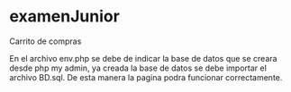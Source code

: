 # examenJunior
Carrito de compras

En el archivo env.php se debe de indicar la base de datos que se creara desde php my admin, ya creada la base de datos se debe importar el archivo BD.sql.
De esta manera la pagina podra funcionar correctamente.
